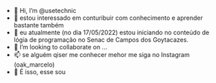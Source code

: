 - 👋 Hi, I’m @usetechnic
- 👀 estou interessado em conturibuir com conhecimento e  aprender bastante também
- 🌱  eu atualmente (no dia 17/05/2022) estou iniciando no conteúdo de lógia de programação no Senac de Campos dos Goytacazes.
- 💞️ I’m looking to collaborate on ...
- 📫 se alguém qiser me conhecer mehor me siga no Instagram (oak_marcelo)
- 👊 É isso, esse  sou

<!---
usetechnic/usetechnic is a ✨ special ✨ repository because its `README.md` (this file) appears on your GitHub profile.
You can click the Preview link to take a look at your changes.
--->
